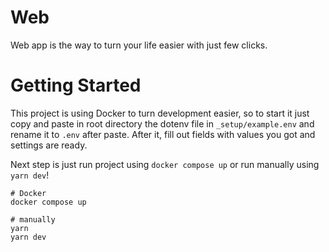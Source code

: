 # Web
Web app is the way to turn your life easier with just few clicks.

# Getting Started

This project is using Docker to turn development easier, so to start it just copy and paste in root directory the dotenv file in `_setup/example.env` and rename it to `.env` after paste. After it, fill out fields with values you got and settings are ready.

Next step is just run project using `docker compose up` or run manually using `yarn dev`!

```shell
# Docker
docker compose up

# manually
yarn
yarn dev
```